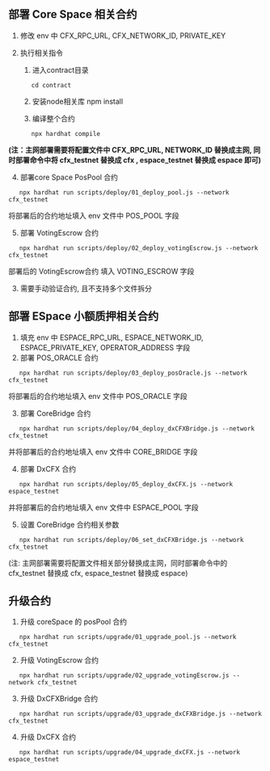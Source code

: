 ## 部署 Core Space 相关合约
1. 修改 env 中 CFX_RPC_URL, CFX_NETWORK_ID, PRIVATE_KEY

2. 执行相关指令
   1. 进入contract目录
   ```shell
      cd contract 
   ```
   2. 安装node相关库
      npm install
   
   3. 编译整个合约
   ```shell
      npx hardhat compile
   ```
   
 **(注：主网部署需要将配置文件中 CFX_RPC_URL, NETWORK_ID 替换成主网, 同时部署命令中将 cfx_testnet 替换成 cfx , espace_testnet 替换成 espace 即可)** 

   4. 部署core Space PosPool 合约
   ```shell
      npx hardhat run scripts/deploy/01_deploy_pool.js --network cfx_testnet
   ```
   将部署后的合约地址填入 env 文件中 POS_POOL 字段

   5. 部署 VotingEscrow 合约
   ```shell
      npx hardhat run scripts/deploy/02_deploy_votingEscrow.js --network cfx_testnet
   ```   
  
   部署后的 VotingEscrow合约 填入 VOTING_ESCROW 字段

3. 需要手动验证合约, 且不支持多个文件拆分

## 部署 ESpace 小额质押相关合约
1. 填充 env 中 ESPACE_RPC_URL, ESPACE_NETWORK_ID, ESPACE_PRIVATE_KEY, OPERATOR_ADDRESS 字段 
2. 部署 POS_ORACLE 合约
```shell
   npx hardhat run scripts/deploy/03_deploy_posOracle.js --network cfx_testnet
```
将部署后的合约地址填入 env 文件中 POS_ORACLE 字段

3. 部署 CoreBridge 合约
```shell
   npx hardhat run scripts/deploy/04_deploy_dxCFXBridge.js --network cfx_testnet
```
并将部署后的合约地址填入 env 文件中 CORE_BRIDGE 字段 

4. 部署 DxCFX 合约
```shell
   npx hardhat run scripts/deploy/05_deploy_dxCFX.js --network espace_testnet
```
并将部署后的合约地址填入 env 文件中 ESPACE_POOL 字段

5. 设置 CoreBridge 合约相关参数
```shell
   npx hardhat run scripts/deploy/06_set_dxCFXBridge.js --network cfx_testnet
```

(注: 主网部署需要将配置文件相关部分替换成主网，同时部署命令中的cfx_testnet 替换成 cfx, espace_testnet 替换成 espace)


## 升级合约
1. 升级 coreSpace 的 posPool 合约
```shell
   npx hardhat run scripts/upgrade/01_upgrade_pool.js --network cfx_testnet
```

2. 升级 VotingEscrow 合约
```shell
   npx hardhat run scripts/upgrade/02_upgrade_votingEscrow.js --network cfx_testnet
```

3. 升级 DxCFXBridge 合约
```shell
   npx hardhat run scripts/upgrade/03_upgrade_dxCFXBridge.js --network cfx_testnet
```

4. 升级 DxCFX 合约
```shell
   npx hardhat run scripts/upgrade/04_upgrade_dxCFX.js --network espace_testnet
```
